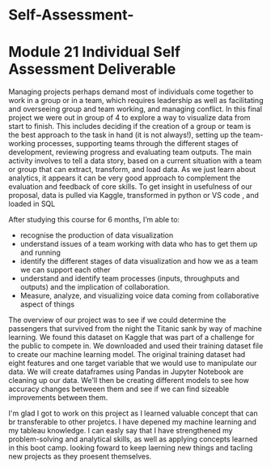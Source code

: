 # Self-Assessment-

# Module 21 Individual Self Assessment Deliverable

Managing projects perhaps demand most of individuals come together to work in a group or in a team, which requires leadership as well as facilitating and overseeing group and team working, and managing conflict. In this final project we were out in group of 4 to explore a way to visualize data from start to finish. This includes deciding if the creation of a group or team is the best approach to the task in hand (it is not always!), setting up the team-working processes, supporting teams through the different stages of development, reviewing progress and evaluating team outputs. The main activity involves to tell a data story, based on a current situation with a team or group that can extract, transform, and load data. As we just learn about analytics, it appears it can be very good approach to complement the evaluation and feedback of core skills. To get insight in usefulness of our proposal, data is pulled via Kaggle, transformed in python or VS code , and loaded in SQL
 
After studying this course for 6 months, I’m able to:
-	recognise the production of data visualization
-	understand issues of a team working with data who has to get them up and running
-	identify the different stages of data visualization and how we as a team we can support each other
-	understand and identify team processes (inputs, throughputs and outputs) and the implication of collaboration. 
-	Measure, analyze, and visualizing voice data coming from collaborative aspect of things


The overview of our project was to see if we could determine the passengers that survived from the night the Titanic sank by way of machine learning.  We found this dataset on Kaggle that was part of a challenge for the public to compete in. We downloaded and used their training dataset file to create our machine learning model. The original training dataset had eight features and one target variable that we would use to manipulate our data. We will create dataframes using Pandas in Jupyter Notebook are cleaning up our data. We'll then be creating different models to see how accuracy changes betweeen them and see if we can find sizeable improvements between them.

I'm glad I got to work on this project as I learned valuable concept that can br transferable to other projetcs. I have depened my machine learning and my tableau knowledge. I can easly say that I have strengthened my problem-solving and analytical skills, as well as applying concepts learned in this boot camp. looking foward to keep laerning new things and tacling new projects as they proesent themselves. 





